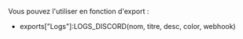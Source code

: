 Vous pouvez l'utiliser en fonction d'export :
- exports["Logs"]:LOGS_DISCORD(nom, titre, desc, color, webhook)
